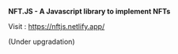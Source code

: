 **NFT.JS - A Javascript library to implement NFTs**

Visit : https://nftjs.netlify.app/

(Under upgradation)
